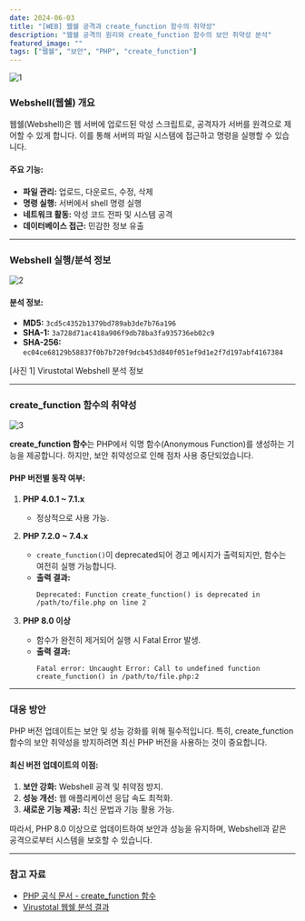 ```yaml
---
date: 2024-06-03
title: "[WEB] 웹쉘 공격과 create_function 함수의 취약성"
description: "웹쉘 공격의 원리와 create_function 함수의 보안 취약성 분석"
featured_image: ""
tags: ["웹쉘", "보안", "PHP", "create_function"]
---
```


![1](https://github.com/user-attachments/assets/82544822-d6b3-4df2-8513-bf5dadcc9680)

### Webshell(웹쉘) 개요

웹쉘(Webshell)은 웹 서버에 업로드된 악성 스크립트로, 공격자가 서버를 원격으로 제어할 수 있게 합니다. 이를 통해 서버의 파일 시스템에 접근하고 명령을 실행할 수 있습니다.

#### 주요 기능:
- **파일 관리:** 업로드, 다운로드, 수정, 삭제
- **명령 실행:** 서버에서 shell 명령 실행
- **네트워크 활동:** 악성 코드 전파 및 시스템 공격
- **데이터베이스 접근:** 민감한 정보 유출

---

### Webshell 실행/분석 정보

![2](https://github.com/user-attachments/assets/e52fff0a-9b3d-4b55-b5d7-d39cea9d5533)

#### 분석 정보:
- **MD5:** `3cd5c4352b1379bd789ab3de7b76a196`
- **SHA-1:** `3a728d71ac418a906f9db78ba3fa935736eb02c9`
- **SHA-256:** `ec04ce68129b58837f0b7b720f9dcb453d840f051ef9d1e2f7d197abf4167384`

[사진 1] Virustotal Webshell 분석 정보

---

### create_function 함수의 취약성

![3](https://github.com/user-attachments/assets/d8d93528-d568-4da4-8443-2edb30ae232c)

**create_function 함수**는 PHP에서 익명 함수(Anonymous Function)를 생성하는 기능을 제공합니다. 하지만, 보안 취약성으로 인해 점차 사용 중단되었습니다.

#### PHP 버전별 동작 여부:

1. **PHP 4.0.1 ~ 7.1.x**  
   - 정상적으로 사용 가능.

2. **PHP 7.2.0 ~ 7.4.x**  
   - `create_function()`이 deprecated되어 경고 메시지가 출력되지만, 함수는 여전히 실행 가능합니다.  
   - **출력 결과:**  
     ```plaintext
     Deprecated: Function create_function() is deprecated in /path/to/file.php on line 2
     ```

3. **PHP 8.0 이상**  
   - 함수가 완전히 제거되어 실행 시 Fatal Error 발생.  
   - **출력 결과:**  
     ```plaintext
     Fatal error: Uncaught Error: Call to undefined function create_function() in /path/to/file.php:2
     ```

---

### 대응 방안

PHP 버전 업데이트는 보안 및 성능 강화를 위해 필수적입니다. 특히, create_function 함수의 보안 취약성을 방지하려면 최신 PHP 버전을 사용하는 것이 중요합니다.

#### 최신 버전 업데이트의 이점:
1. **보안 강화:** Webshell 공격 및 취약점 방지.
2. **성능 개선:** 웹 애플리케이션 응답 속도 최적화.
3. **새로운 기능 제공:** 최신 문법과 기능 활용 가능.

따라서, PHP 8.0 이상으로 업데이트하여 보안과 성능을 유지하며, Webshell과 같은 공격으로부터 시스템을 보호할 수 있습니다.

---

### 참고 자료

- [PHP 공식 문서 - create_function 함수](https://www.php.net/manual/en/function.create-function.php)  
- [Virustotal 웹쉘 분석 결과](https://www.virustotal.com/gui/file/ec04ce68129b58837f0b7b720f9dcb453d840f051ef9d1e2f7d197abf4167384/details)
